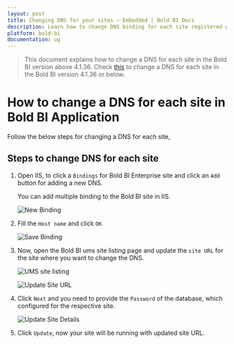 ```yaml
---
layout: post
title: Changing DNS for your sites – Embedded | Bold BI Docs
description: Learn how to change DNS binding for each site registered with Bold BI application that are used for embedded scenarios.
platform: bold-bi
documentation: ug
---
```


> This document explains how to change a DNS for each site in the Bold BI version above 4.1.36. Check [this](/embedded-bi/faq/how-to-change-dns-for-each-tenant-site-v4.1.36-or-below/) to change a DNS for each site in the Bold BI version 4.1.36 or below.

# How to change a DNS for each site in Bold BI Application

Follow the below steps for changing a DNS for each site,

## Steps to change DNS for each site

1. Open IIS, to click a `Bindings` for Bold BI Enterprise site and click an `Add` button for adding a new DNS.

   You can add multiple binding to the Bold BI site in IIS.

   ![New Binding](/bold-bi-docs/static/assets/embedded/faq/images/new-binding.png#width=50%)

2. Fill the `Host name` and click `OK`

    ![Save Binding](/bold-bi-docs/static/assets/embedded/faq/images/save-binding.png#width=40%)

3. Now, open the Bold BI ums site listing page and update the `site URL` for the site where you want to change the DNS.

    ![UMS site listing](/bold-bi-docs/static/assets/embedded/faq/images/ums-site-listing.png#width=65%)

    ![Update Site URL](/bold-bi-docs/static/assets/embedded/faq/images/update-site-url-in-ums.png#width=35%)

4. Click `Next` and you need to provide the `Password` of the database, which configured for the respective site.

    ![Update Site Details](/bold-bi-docs/static/assets/embedded/faq/images/update-site-details.png#width=30%)

5. Click `Update`, now your site will be running with updated site URL.